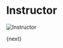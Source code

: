 # Instructor

<img class="screenshot" alt="Instructor" src="{{url_prefix}}/assets/img/schools/setup/instructor.png">

{next}